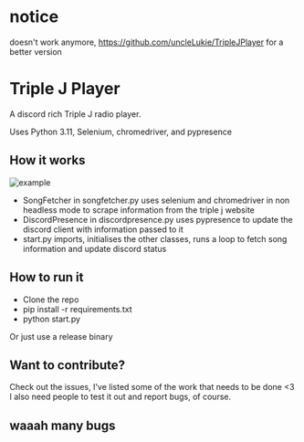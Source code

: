 # notice
doesn't work anymore, https://github.com/uncleLukie/TripleJPlayer for a better version

# Triple J Player

A discord rich Triple J radio player.

Uses Python 3.11, Selenium, chromedriver, and pypresence

## How it works
![example](https://user-images.githubusercontent.com/22523084/218603388-8c67ef48-34ea-44c1-81b8-66a2b5244f07.png)

- SongFetcher in songfetcher.py uses selenium and chromedriver in non headless mode to scrape information from the triple j website
- DiscordPresence in discordpresence.py uses pypresence to update the discord client with information passed to it
- start.py imports, initialises the other classes, runs a loop to fetch song information and update discord status

## How to run it
- Clone the repo
- pip install -r requirements.txt
- python start.py

Or just use a release binary

## Want to contribute?
Check out the issues, I've listed some of the work that needs to be done <3
I also need people to test it out and report bugs, of course.


## waaah many bugs
